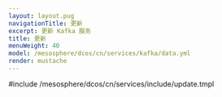 ```yaml
---
layout: layout.pug
navigationTitle: 更新
excerpt: 更新 Kafka 服务
title: 更新
menuWeight: 40
model: /mesosphere/dcos/cn/services/kafka/data.yml
render: mustache
---
```


#include /mesosphere/dcos/cn/services/include/update.tmpl
